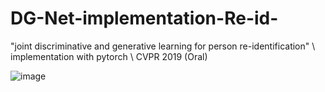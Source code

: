 # DG-Net-implementation-Re-id-

"joint discriminative and generative learning for person re-identification" \\ implementation with pytorch
\\
CVPR 2019 (Oral)

![image](https://github.com/user-attachments/assets/ad4b8aa9-74f9-451f-a5ff-153c883bf632)
